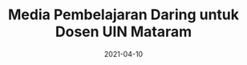 ---
title:  "Media Pembelajaran Daring untuk Dosen UIN Mataram"
date:   2021-04-10
slide_url: /assets/presentations/uinmataram-daring21/intro-moodle.pdf
description: Presentasi materi terkait media pembelajaran daring untuk dosen di UIN Mataram
---